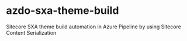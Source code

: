 # azdo-sxa-theme-build
Sitecore SXA theme build automation in Azure Pipeline by using Sitecore Content Serialization 

